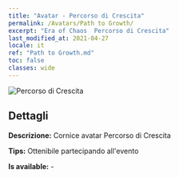 ```yaml
---
title: "Avatar - Percorso di Crescita"
permalink: /Avatars/Path to Growth/
excerpt: "Era of Chaos  Percorso di Crescita"
last_modified_at: 2021-04-27
locale: it
ref: "Path to Growth.md"
toc: false
classes: wide
---
```

 ![Percorso di Crescita](/images/a/avatarFrame_68.png)

## Dettagli

 **Descrizione:** Cornice avatar Percorso di Crescita 

 **Tips:** Ottenibile partecipando all'evento 

 **Is available:**  - 

